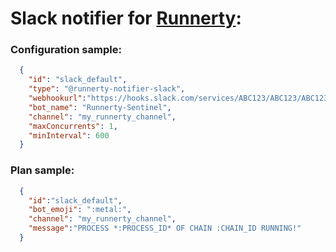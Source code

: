 # Slack notifier for [Runnerty]:

### Configuration sample:
```json
  {
    "id": "slack_default",
    "type": "@runnerty-notifier-slack",
    "webhookurl":"https://hooks.slack.com/services/ABC123/ABC123/ABC123",
    "bot_name": "Runnerty-Sentinel",
    "channel": "my_runnerty_channel",
    "maxConcurrents": 1,
    "minInterval": 600
  }
```

### Plan sample:
```json
  {
    "id":"slack_default",
    "bot_emoji": ":metal:",
    "channel": "my_runnerty_channel",
    "message":"PROCESS *:PROCESS_ID* OF CHAIN :CHAIN_ID RUNNING!"
  }
```


[Runnerty]: http://www.runnerty.io
